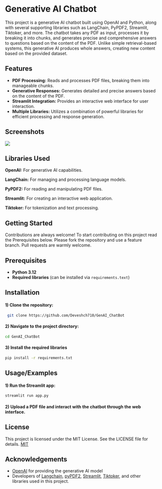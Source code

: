 
# Generative AI Chatbot

This project is a generative AI chatbot built using OpenAI and Python, along with several supporting libraries such as LangChain, PyPDF2, Streamlit, Tiktoker, and more. The chatbot takes any PDF as input, processes it by breaking it into chunks, and generates precise and comprehensive answers to questions based on the content of the PDF. Unlike simple retrieval-based systems, this generative AI produces whole answers, creating new content based on the provided dataset.

## Features

- **PDF Processing:** Reads and processes PDF files, breaking them into manageable chunks.
- **Generative Responses:** Generates detailed and precise answers based on the content of the PDF.
- **Streamlit Integration:** Provides an interactive web interface for user interaction.
- **Multiple Libraries:** Utilizes a combination of powerful libraries for efficient processing and response generation.


## Screenshots

<img src="https://github.com/user-attachments/assets/aeee897f-482c-41e0-b80e-8e5c7c313e60">


## Libraries Used

**OpenAI:** For generative AI capabilities.

**LangChain:** For managing and processing language models.

**PyPDF2:** For reading and manipulating PDF files.

**Streamlit:** For creating an interactive web application.

**Tiktoker:** For tokenization and text processing.


## Getting Started 
Contributions are always welcome! To start contributing on this project read the Prerequisites below. Please fork the repository and use a feature branch. Pull requests are warmly welcome.

## Prerequisites

- **Python 3.12**
- **Required libraries** (can be installed via `requirements.text`)




## Installation

#### 1) Clone the repository:
```bash
 git clone https://github.com/Deveshch710/GenAI_ChatBot
```
#### 2) Navigate to the project directory:
```bash
cd GenAI_ChatBot
```
#### 3) Install the required libraries
```bash
pip install -r requirements.txt
```


    
## Usage/Examples

#### 1) Run the Streamlit app:
```bash
streamlit run app.py
```
#### 2) Upload a PDF file and interact with the chatbot through the web interface.


## License

This project is licensed under the MIT License. See the LICENSE file for details. [MIT](https://choosealicense.com/licenses/mit/)


## Acknowledgements

 - [OpenAI](https://openai.com/index/openai-api/) for providing the generative AI model
 - Developers of  [Langchain](https://api.python.langchain.com/en/latest/langchain_api_reference.html), [pyPDF2](https://pypi.org/project/PyPDF2/), [Streamlit](https://streamlit.io/), [Tiktoker](https://pypi.org/project/tokenlib/), and other libraries used in this project.


